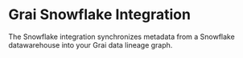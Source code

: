 # Grai Snowflake Integration

The Snowflake integration synchronizes metadata from a Snowflake datawarehouse into your Grai data lineage graph.
